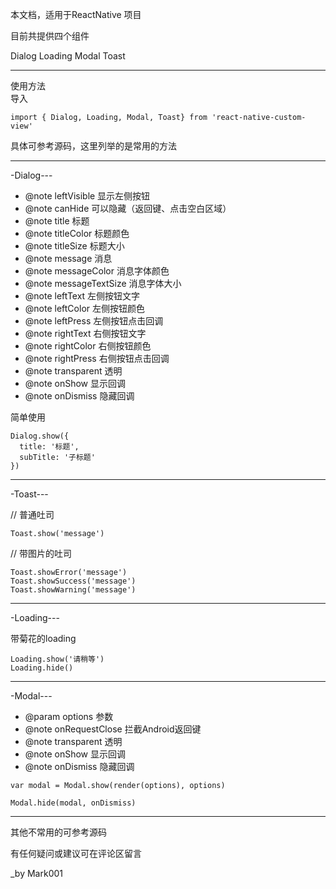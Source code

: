本文档，适用于ReactNative 项目


目前共提供四个组件

Dialog
Loading
Modal
Toast

---

使用方法  
导入

    import { Dialog, Loading, Modal, Toast} from 'react-native-custom-view'


具体可参考源码，这里列举的是常用的方法


---
-Dialog---

   * @note leftVisible 显示左侧按钮
   * @note canHide 可以隐藏（返回键、点击空白区域）
   * @note title 标题
   * @note titleColor 标题颜色
   * @note titleSize 标题大小
   * @note message 消息
   * @note messageColor 消息字体颜色
   * @note messageTextSize 消息字体大小
   * @note leftText 左侧按钮文字
   * @note leftColor 左侧按钮颜色
   * @note leftPress 左侧按钮点击回调
   * @note rightText 右侧按钮文字
   * @note rightColor 右侧按钮颜色
   * @note rightPress 右侧按钮点击回调
   * @note transparent 透明
   * @note onShow 显示回调
   * @note onDismiss 隐藏回调


简单使用

    Dialog.show({
      title: '标题',
      subTitle: '子标题'
    })



---
-Toast---

// 普通吐司

    Toast.show('message')

// 带图片的吐司

    Toast.showError('message')
    Toast.showSuccess('message')
    Toast.showWarning('message')


---
-Loading---

带菊花的loading

    Loading.show('请稍等')
    Loading.hide()






---
-Modal---


   * @param options 参数
   * @note onRequestClose 拦截Android返回键
   * @note transparent 透明
   * @note onShow 显示回调
   * @note onDismiss 隐藏回调


    var modal = Modal.show(render(options), options)

    Modal.hide(modal, onDismiss)



---
   其他不常用的可参考源码

   有任何疑问或建议可在评论区留言
    
_by  Mark001